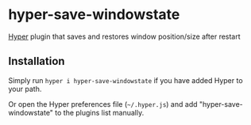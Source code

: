 # hyper-save-windowstate
[Hyper](https://github.com/zeit/hyper) plugin that saves and restores window position/size after restart

## Installation

Simply run `hyper i hyper-save-windowstate` if you have added Hyper to your path.

Or open the Hyper preferences file (`~/.hyper.js`) and add "hyper-save-windowstate" to the plugins list manually.
